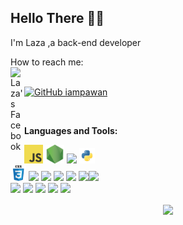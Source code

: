 <h2>Hello There 👋🏻</h2>
<p>I'm Laza ,a back-end developer</p>
 How to reach me: <br>
 
<a href="https://www.facebook.com/lazaniaina.r">
  <img align="left" alt="Laza's Facebook" width="22px" src="https://cdn.jsdelivr.net/npm/simple-icons@v3/icons/facebook.svg" /></a><br/>

[![GitHub iampawan](https://img.shields.io/github/followers/laza-niaina?label=follow&style=social)](https://github.com/LeiamNashRebirth)
<p align="left"> <img src="https://komarev.com/ghpvc/?username=laza-niaina&label=Views&color=blue&style=plastic" alt="" /> </p>


**Languages and Tools:**  

<code><img height="30" src="https://raw.githubusercontent.com/github/explore/80688e429a7d4ef2fca1e82350fe8e3517d3494d/topics/javascript/javascript.png"></code>
<code><img height="30" src="https://raw.githubusercontent.com/github/explore/80688e429a7d4ef2fca1e82350fe8e3517d3494d/topics/nodejs/nodejs.png"></code>
<code><img height="30" src="https://cdn.jsdelivr.net/gh/devicons/devicon/icons/html5/html5-original.svg"></code>
<code><img height="25" src="https://raw.githubusercontent.com/github/explore/80688e429a7d4ef2fca1e82350fe8e3517d3494d/topics/python/python.png"></code>    
<code><img height="25" src="https://raw.githubusercontent.com/github/explore/80688e429a7d4ef2fca1e82350fe8e3517d3494d/topics/css/css.png"></code>
<code><img height="30" src="https://cdn.jsdelivr.net/gh/devicons/devicon/icons/git/git-original.svg"></code>
<code><img height="30" src="https://cdn.jsdelivr.net/gh/devicons/devicon/icons/npm/npm-original-wordmark.svg"></code>
<code><img height="30" src="https://cdn.jsdelivr.net/gh/devicons/devicon/icons/vscode/vscode-original-wordmark.svg"></code>
<code><img height="30" src="https://cdn.jsdelivr.net/gh/devicons/devicon/icons/blender/blender-original.svg" /></code>
<code><img height="30" src="https://cdn.jsdelivr.net/gh/devicons/devicon/icons/mysql/mysql-original-wordmark.svg" /></code><code><img height="30" src="https://cdn.jsdelivr.net/gh/devicons/devicon/icons/markdown/markdown-original.svg" />
</code>
<code><img height="30" src="https://cdn.jsdelivr.net/gh/devicons/devicon/icons/jquery/jquery-original-wordmark.svg" /></code>
<code><img height="30" src="https://cdn.jsdelivr.net/gh/devicons/devicon/icons/java/java-original-wordmark.svg" /></code>
 <code><img height="30" src="https://cdn.jsdelivr.net/gh/devicons/devicon/icons/express/express-original-wordmark.svg" /></code>
<code><img height="30" src="https://cdn.jsdelivr.net/gh/devicons/devicon/icons/bash/bash-plain.svg" /></code>
<code><img height="30" src="https://cdn.jsdelivr.net/gh/devicons/devicon/icons/android/android-plain.svg" /></code>
          

<p align="center">

  <a href="https://github.com/ntkhang03">
    <img align="center" src="https://github-readme-stats.vercel.app/api/top-langs/?username=laza-niaina&theme=blue-green" />
  </a>
  </p>

